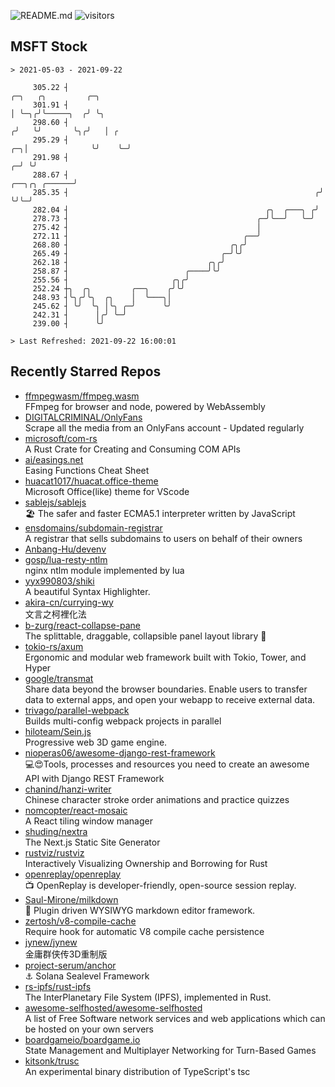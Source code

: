 ![README.md](https://github.com/Gerhut/Gerhut/workflows/README.md/badge.svg)
![visitors](https://visitors.vercel.app/Gerhut/Gerhut?token=8cf69d1f6813d272ef062726b6070c9be4ff72038cfe5a7ded7384a8da65d866)

## MSFT Stock

```
> 2021-05-03 - 2021-09-22

     305.22 ┤                                                                            ╭─╮   ╭╮         ╭─╮    
     301.91 ┤                                                                            │ ╰─╮╭╯╰─────╮  ╭╯ ╰╮   
     298.60 ┤                                                                           ╭╯   ╰╯       ╰╮╭╯   │ ╭ 
     295.29 ┤                                                                        ╭─╮│              ╰╯    ╰─╯ 
     291.98 ┤                                                                      ╭─╯ ╰╯                        
     288.67 ┤                                                        ╭──╮╭╮ ╭──────╯                             
     285.35 ┤                                                       ╭╯  ╰╯╰─╯                                    
     282.04 ┤                                            ╭╮  ╭───╮ ╭╯                                            
     278.73 ┤                                          ╭─╯╰──╯   ╰─╯                                             
     275.42 ┤                                          │                                                         
     272.11 ┤                                       ╭──╯                                                         
     268.80 ┤                                    ╭╮╭╯                                                            
     265.49 ┤                                  ╭─╯╰╯                                                             
     262.18 ┤                               ╭╮╭╯                                                                 
     258.87 ┤                          ╭────╯╰╯                                                                  
     255.56 ┤                       ╭╮╭╯                                                                         
     252.24 ┼╮  ╭╮         ╭──╮    ╭╯╰╯                                                                          
     248.93 ┤╰╮╭╯╰╮  ╭╮    │  ╰───╮│                                                                             
     245.62 ┤ ╰╯  ╰╮ │╰╮ ╭─╯      ╰╯                                                                             
     242.31 ┤      │╭╯ ╰─╯                                                                                       
     239.00 ┤      ╰╯                                                                                            

> Last Refreshed: 2021-09-22 16:00:01
```

## Recently Starred Repos

- [ffmpegwasm/ffmpeg.wasm](https://github.com/ffmpegwasm/ffmpeg.wasm)  
  FFmpeg for browser and node, powered by WebAssembly
- [DIGITALCRIMINAL/OnlyFans](https://github.com/DIGITALCRIMINAL/OnlyFans)  
  Scrape all the media from an OnlyFans account - Updated regularly
- [microsoft/com-rs](https://github.com/microsoft/com-rs)  
  A Rust Crate for Creating and Consuming COM APIs
- [ai/easings.net](https://github.com/ai/easings.net)  
  Easing Functions Cheat Sheet
- [huacat1017/huacat.office-theme](https://github.com/huacat1017/huacat.office-theme)  
  Microsoft Office(like) theme for VScode
- [sablejs/sablejs](https://github.com/sablejs/sablejs)  
  🏖️ The safer and faster ECMA5.1 interpreter written by JavaScript
- [ensdomains/subdomain-registrar](https://github.com/ensdomains/subdomain-registrar)  
  A registrar that sells subdomains to users on behalf of their owners
- [Anbang-Hu/devenv](https://github.com/Anbang-Hu/devenv)  
- [gosp/lua-resty-ntlm](https://github.com/gosp/lua-resty-ntlm)  
  nginx ntlm module implemented by lua
- [yyx990803/shiki](https://github.com/yyx990803/shiki)  
  A beautiful Syntax Highlighter.
- [akira-cn/currying-wy](https://github.com/akira-cn/currying-wy)  
  文言之柯裡化法
- [b-zurg/react-collapse-pane](https://github.com/b-zurg/react-collapse-pane)  
  The splittable, draggable, collapsible panel layout library 🎉
- [tokio-rs/axum](https://github.com/tokio-rs/axum)  
  Ergonomic and modular web framework built with Tokio, Tower, and Hyper
- [google/transmat](https://github.com/google/transmat)  
  Share data beyond the browser boundaries. Enable users to transfer data to external apps, and open your webapp to receive external data.
- [trivago/parallel-webpack](https://github.com/trivago/parallel-webpack)  
  Builds multi-config webpack projects in parallel
- [hiloteam/Sein.js](https://github.com/hiloteam/Sein.js)  
  Progressive web 3D game engine.
- [nioperas06/awesome-django-rest-framework](https://github.com/nioperas06/awesome-django-rest-framework)  
   💻😍Tools, processes and resources you need to create an awesome API with Django REST Framework
- [chanind/hanzi-writer](https://github.com/chanind/hanzi-writer)  
  Chinese character stroke order animations and practice quizzes
- [nomcopter/react-mosaic](https://github.com/nomcopter/react-mosaic)  
  A React tiling window manager
- [shuding/nextra](https://github.com/shuding/nextra)  
  The Next.js Static Site Generator
- [rustviz/rustviz](https://github.com/rustviz/rustviz)  
  Interactively Visualizing Ownership and Borrowing for Rust
- [openreplay/openreplay](https://github.com/openreplay/openreplay)  
  :tv: OpenReplay is developer-friendly, open-source session replay.
- [Saul-Mirone/milkdown](https://github.com/Saul-Mirone/milkdown)  
  🍼 Plugin driven WYSIWYG  markdown editor framework.
- [zertosh/v8-compile-cache](https://github.com/zertosh/v8-compile-cache)  
  Require hook for automatic V8 compile cache persistence
- [jynew/jynew](https://github.com/jynew/jynew)  
  金庸群侠传3D重制版
- [project-serum/anchor](https://github.com/project-serum/anchor)  
  ⚓ Solana Sealevel Framework
- [rs-ipfs/rust-ipfs](https://github.com/rs-ipfs/rust-ipfs)  
  The InterPlanetary File System (IPFS), implemented in Rust.
- [awesome-selfhosted/awesome-selfhosted](https://github.com/awesome-selfhosted/awesome-selfhosted)  
  A list of Free Software network services and web applications which can be hosted on your own servers
- [boardgameio/boardgame.io](https://github.com/boardgameio/boardgame.io)  
  State Management and Multiplayer Networking for Turn-Based Games
- [kitsonk/trusc](https://github.com/kitsonk/trusc)  
  An experimental binary distribution of TypeScript's tsc
